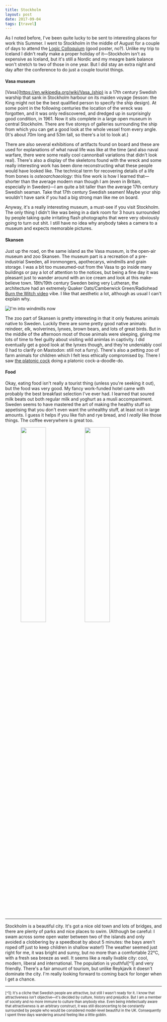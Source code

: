 ```yaml
---
title: Stockholm
layout: post
date: 2017-09-04
tags: [travel]
---
```


As I noted before, I've been quite lucky to be sent to interesting places for work this Summer.
I went to Stockholm in the middle of August for a couple of days to attend the [Logic Colloquium](/assets/img/LiS.pdf) (good poster, no?).
Unlike my trip to Iceland I didn't really make a proper holiday of it&mdash;Stockholm isn't as expensive as Iceland, but it's still a Nordic and my meagre bank balance won't stretch to two of those in one year.
But I did stay an extra night and day after the conference to do just a couple tourist things.

#### Vasa museum

[Vasa](https://en.wikipedia.org/wiki/Vasa_(ship) is a 17th century Swedish warship that sank in Stockholm harbour on its maiden voyage (lesson: the King might not be the best qualified person to specify the ship design). At some point in the following centuries the location of the wreck was forgotten, and it was only rediscovered, and dredged up in surprisingly good condition, in 1961. Now it sits complete in a large open museum in central Stockholm. There are five storeys of galleries surrounding the ship from which you can get a good look at the whole vessel from every angle. (It's about 70m long and 53m tall, so there's a lot to look at.)

There are also several exhibitions of artifacts found on board and these are used for explanations of what naval life was like at the time (and also naval warfare, there were some really cool cannonball variations that didn't look real). There's also a display of the skeletons found with the wreck and some really interesting work has been done reconstructing what these people would have looked like. The technical term for recovering details of a life from bones is *osteoarchaeology*: this fine work is how I learned that&mdash;shorter than the average modern man though I am (even in Britain, especially in Sweden)&mdash;I am quite a bit taller than the average 17th century Swedish seaman. Take that 17th century Swedish seamen! Maybe your ship wouldn't have sank if you had a big strong man like me on board.  

Anyway, it's a really interesting museum, a must-see if you visit Stockholm. The only thing I didn't like was being in a dark room for 3 hours surrounded by people taking quite irritating flash photographs that were very obviously going to turn out shit. I still have no idea why anybody takes a camera to a museum and expects memorable pictures.

#### Skansen

Just up the road, on the same island as the Vasa museum, is the open-air museum and zoo Skansen. The museum part is a recreation of a pre-industrial Sweden, all ironmongers, apothecarys, windmills and grain storage.
I was a bit too museumed-out from the Vasa to go inside many buildings or pay a lot of attention to the notices, but being a fine day it was pleasant just to wander around with an ice cream and look at this make-believe town. 18th/19th century Sweden being very Lutheran, the architecture had an extremely Quaker Oats/Camberwick Green/Radiohead [Burn the Witch video](https://www.youtube.com/watch?v=yI2oS2hoL0k) vibe. I like that aesthetic a lot, although as usual I can't explain why.  

![I'm into windmills now](/assets/img/2017-09-04/windmill.jpg "I'm into windmills now")

The zoo part of Skansen is pretty interesting in that it only features animals native to Sweden. Luckily there are some pretty good native animals: reindeer, elk, wolverines, lynxes, brown bears, and lots of great birds. But in the middle of the afternoon most of those animals were sleeping, giving me lots of time to feel guilty about visiting wild animlas in captivity. I did eventually get a good look at the lynxes though, and they're undeniably cool (I had to clarify on Mastodon: still not a furry).
There's also a petting zoo of farm animals for children which I felt less ethically compromised by. There I saw [the platonic cock](https://www.instagram.com/p/BX-u-ajhEKr/?taken-by=tkmharris) doing a platonic cock-a-doodle-do.


#### Food

Okay, eating food isn't really a tourist thing (unless you're seeking it out), but the food was very good. My fancy work-funded hotel came with probably the best breakfast selection I've ever had. I learned that soured milk beats out both regular milk and yoghurt as a musli accompaniment. Sweden seems to have mastered the art of making the healthy stuff so appetising that you don't even want the unhealthy stuff, at least not in large amounts. I guess it helps if you like fish and rye bread, and I *really* like those things. The coffee everywhere is great too.
<div style="display: inline; padding-left: 10%">
<img src="/assets/img/2017-09-04/salmon.jpg" width=40%>
<img src="/assets/img/2017-09-04/breakfast.jpg" width=40%>
</div>


<hr>
Stockholm is a beautiful city. It's got a nice old town and lots of bridges, and there are plenty of parks and nice places to swim. (Although be careful: I swam across some open water between two of the islands and only avoided a clobbering by a speedboat by about 5 minutes: the bays aren't roped off just to keep children in shallow water!)
The weather seemed just right for me, it was bright and sunny, but no more than a comfortable 22&deg;C, with a fresh sea breeze as well. It seems like a really livable city: cool, modern, liberal and international. The population is youthful[^1] and very friendly. There's a fair amount of tourism, but unlike Reykjavík it doesn't dominate the city. I'm really looking forward to coming back for longer when I get a chance.


<hr>
<div style="font-size: 80%">
[^1]: It's a cliche that Swedish people are attractive, but still I wasn't ready for it. I know that attractiveness isn't objective&mdash;it's decided by culture, history and prejudice. But I am a member of society and no more immune to culture than anybody else. Even being intellectually aware that attractiveness is an arbitrary construct, it was still disconcerting to be constantly surrounded by people who would be considered model-level beautiful in the UK. Consequently I spent three days wandering around feeling like a little goblin.
</div>
